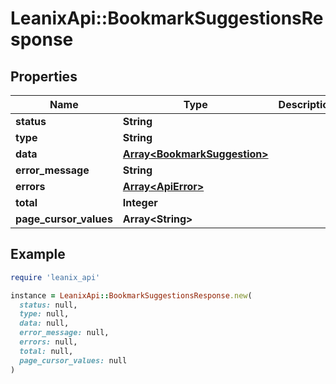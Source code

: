 # LeanixApi::BookmarkSuggestionsResponse

## Properties

| Name | Type | Description | Notes |
| ---- | ---- | ----------- | ----- |
| **status** | **String** |  | [optional] |
| **type** | **String** |  | [optional] |
| **data** | [**Array&lt;BookmarkSuggestion&gt;**](BookmarkSuggestion.md) |  | [optional] |
| **error_message** | **String** |  | [optional] |
| **errors** | [**Array&lt;ApiError&gt;**](ApiError.md) |  | [optional] |
| **total** | **Integer** |  | [optional] |
| **page_cursor_values** | **Array&lt;String&gt;** |  | [optional] |

## Example

```ruby
require 'leanix_api'

instance = LeanixApi::BookmarkSuggestionsResponse.new(
  status: null,
  type: null,
  data: null,
  error_message: null,
  errors: null,
  total: null,
  page_cursor_values: null
)
```

